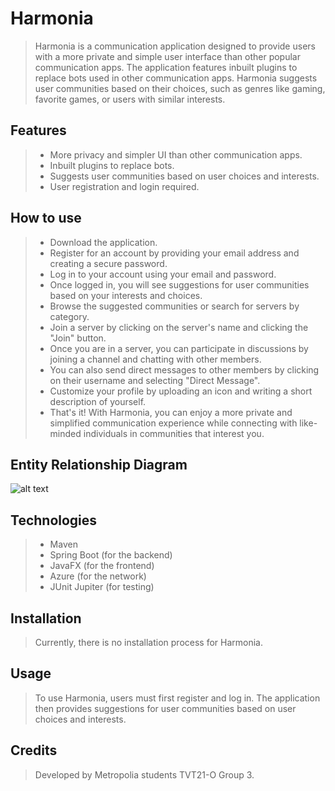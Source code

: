 # Harmonia
> Harmonia is a communication application designed to provide users with a more private and simple user interface than other popular communication apps. The application features inbuilt plugins to replace bots used in other communication apps. Harmonia suggests user communities based on their choices, such as genres like gaming, favorite games, or users with similar interests.

## Features
> - More privacy and simpler UI than other communication apps.
> - Inbuilt plugins to replace bots.
> - Suggests user communities based on user choices and interests.
> - User registration and login required.

## How to use
> - Download the application.
> - Register for an account by providing your email address and creating a secure password.
> - Log in to your account using your email and password.
> - Once logged in, you will see suggestions for user communities based on your interests and choices.
> - Browse the suggested communities or search for servers by category.
> - Join a server by clicking on the server's name and clicking the "Join" button.
> - Once you are in a server, you can participate in discussions by joining a channel and chatting with other members.
> - You can also send direct messages to other members by clicking on their username and selecting "Direct Message".
> - Customize your profile by uploading an icon and writing a short description of yourself.
> - That's it! With Harmonia, you can enjoy a more private and simplified communication experience while connecting with like-minded individuals in communities that interest you.

## Entity Relationship Diagram
![alt text](https://i.imgur.com/yhZTR35.png)

## Technologies
> - Maven
> - Spring Boot (for the backend)
> - JavaFX (for the frontend)
> - Azure (for the network)
> - JUnit Jupiter (for testing)

## Installation
> Currently, there is no installation process for Harmonia.

## Usage
> To use Harmonia, users must first register and log in. The application then provides suggestions for user communities based on user choices and interests.

## Credits
> Developed by Metropolia students TVT21-O Group 3.
